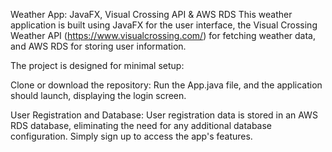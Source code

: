 Weather App: JavaFX, Visual Crossing API & AWS RDS
This weather application is built using JavaFX for the user interface, the Visual Crossing Weather API (https://www.visualcrossing.com/) for fetching weather data, and AWS RDS for storing user information.


The project is designed for minimal setup:

Clone or download the repository:
Run the App.java file, and the application should launch, displaying the login screen.

User Registration and Database:
User registration data is stored in an AWS RDS database, eliminating the need for any additional database configuration. Simply sign up to access the app's features.

